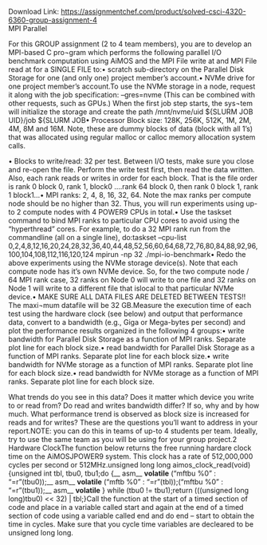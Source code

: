 Download Link: https://assignmentchef.com/product/solved-csci-4320-6360-group-assignment-4
<br>
MPI Parallel

For this GROUP assignment (2 to 4 team members), you are to develop an MPI-based C pro¬gram which performs the following parallel I/O benchmark computation using AiMOS and the MPI File write at and MPI File read at for a SINGLE FILE to:• scratch sub-directory on the Parallel Disk Storage for one (and only one) project member’s account.• NVMe drive for one project member’s account.To use the NVMe storage in a node, request it along with the job specification: –gres=nvme (This can be combined with other requests, such as GPUs.) When the first job step starts, the sys¬tem will initialize the storage and create the path /mnt/nvme/uid ${SLURM JOB UID}/job ${SLURM JOB• Processor Block size: 128K, 256K, 512K, 1M, 2M, 4M, 8M and 16M. Note, these are dummy blocks of data (block with all 1’s) that was allocated using regular malloc or calloc memory allocation system calls.

• Blocks to write/read: 32 per test. Between I/O tests, make sure you close and re-open the file. Perform the write test first, then read the data written. Also, each rank reads or writes in order for each block. That is the file order is rank 0 block 0, rank 1, block0 ….rank 64 block 0, then rank 0 block 1, rank 1 block1…• MPI ranks: 2, 4, 8, 16, 32, 64. Note the max ranks per compute node should be no higher than 32. Thus, you will run experiments using up-to 2 compute nodes with 4 POWER9 CPUs in total.• Use the taskset command to bind MPI ranks to particular CPU cores to avoid using the “hyperthread” cores. For example, to do a 32 MPI rank run from the commandline (all on a single line), do:taskset –cpu-list 0,2,4,8,12,16,20,24,28,32,36,40,44,48,52,56,60,64,68,72,76,80,84,88,92,96,100,104,108,112,116,120,124 mpirun -np 32 ./mpi-io-benchmark• Redo the above experiments using the NVMe storage device(s). Note that each compute node has it’s own NVMe device. So, for the two compute node / 64 MPI rank case, 32 ranks on Node 0 will write to one file and 32 ranks on Node 1 will write to a different file that islocal to that particular NVMe device.• MAKE SURE ALL DATA FILES ARE DELETED BETWEEN TESTS!! The maxi¬mum datafile will be 32 GB.Measure the execution time of each test using the hardware clock (see below) and output that performance data, convert to a bandwidth (e.g., Giga or Mega-bytes per second) and plot the performance results organized in the following 4 groups:• write bandwidth for Parallel Disk Storage as a function of MPI ranks. Separate plot line for each block size.• read bandwidth for Parallel Disk Storage as a function of MPI ranks. Separate plot line for each block size.• write bandwidth for NVMe storage as a function of MPI ranks. Separate plot line for each block size.• read bandwidth for NVMe storage as a function of MPI ranks. Separate plot line for each block size.

What trends do you see in this data? Does it matter which device you write to or read from? Do read and writes bandwidth differ? If so, why and by how much. What performance trend is observed as block size is increased for reads and for writes? These are the questions you’ll want to address in your report.NOTE: you can do this in teams of up-to 4 students per team. Ideally, try to use the same team as you will be using for your group project.2 Hardware ClockThe function below returns the free running hardare clock time on the AiMOSJPOWER9 system. This clock has a rate of 512,000,000 cycles per second or 512MHz.unsigned long long aimos_clock_read(void){unsigned int tbl, tbu0, tbu1;do {__ asm__ __volatile__ (“mftbu %0” : “=r”(tbu0));__ asm__ __volatile__ (“mftb %0” : “=r”(tbl));(“mftbu %0” : “=r”(tbu1));__ asm__ __volatile__ } while (tbu0 != tbu1);return (((unsigned long long)tbu0) &lt;&lt; 32) | tbl;}Call the function at the start of a timed section of code and place in a variable called start and again at the end of a timed section of code using a variable called end and do end – start to obtain the time in cycles. Make sure that you cycle time variables are decleared to be unsigned long long.